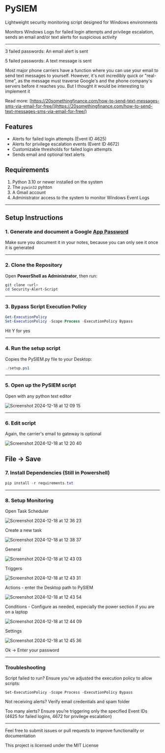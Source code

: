 # PySIEM

Lightweight security monitoring script designed for Windows environments

Monitors Windows Logs for failed login attempts and privilege escalation, sends an email and/or text alerts for suspicious activity

---

3 failed passwords: An email alert is sent

5 failed passwords: A text message is sent

Most major phone carriers have a function where you can use your email to send text messages to yourself.
However, it's not incredibly quick or "real-time", as the message must traverse Google's and the phone company's servers before it reaches you.
But I thought it would be interesting to implement it

Read more: [https://20somethingfinance.com/how-to-send-text-messages-sms-via-email-for-free/](https://20somethingfinance.com/how-to-send-text-messages-sms-via-email-for-free/)

## Features

- Alerts for failed login attempts (Event ID 4625)
- Alerts for privilege escalation events (Event ID 4672)
- Customizable thresholds for failed login attempts
- Sends email and optional text alerts

## Requirements

1. Python 3.10 or newer installed on the system
2. The `pywin32` pyhton
3. A Gmail account
4. Administrator access to the system to monitor Windows Event Logs

---

## Setup Instructions

### 1. Generate and document a Google [App Password](https://support.google.com/accounts/answer/185833?hl=en)
Make sure you document it in your notes, because you can only see it once it is generated

---

### 2. Clone the Repository

Open **PowerShell as Administrator**, then run:

```powershell
git clone <url>
cd Security-Alert-Script

```

---

### 3. Bypass Script Execution Policy
```powershell
Get-ExecutionPolicy
Set-ExecutionPolicy -Scope Process -ExecutionPolicy Bypass
```
Hit Y for yes

---

### 4. Run the setup script
Copies the PySIEM.py file to your Desktop:
```powershell
./setup.ps1
```

---

### 5. Open up the PySIEM script
Open with any python text editor

![Screenshot 2024-12-18 at 12 09 15](https://github.com/user-attachments/assets/45313f20-e502-4088-bbf6-218ac4af3499)

---

### 6. Edit script
Again, the carrier's email to gateway is optional

![Screenshot 2024-12-18 at 12 20 40](https://github.com/user-attachments/assets/1221b666-54dc-4587-898f-70ec45f54f8f)

File -> Save
---

### 7. Install Dependencies (Still in Powershell)
```powershell
pip install -r requirements.txt
```

---

### 8. Setup Monitoring
Open Task Scheduler

![Screenshot 2024-12-18 at 12 36 23](https://github.com/user-attachments/assets/dada1c2f-e5ee-408a-a44e-f19c2a48a3b8)

Create a new task

![Screenshot 2024-12-18 at 12 38 37](https://github.com/user-attachments/assets/f74f5b90-ea8c-4da1-9946-eb189ad55dcb)

General

![Screenshot 2024-12-18 at 12 43 03](https://github.com/user-attachments/assets/4158bf22-14dc-4b67-bcf7-0c699c7aa8c6)


Triggers

![Screenshot 2024-12-18 at 12 43 31](https://github.com/user-attachments/assets/d1751426-9874-4175-ac94-6d26944d44b9)


Actions - enter the Desktop path to PySIEM

![Screenshot 2024-12-18 at 12 43 54](https://github.com/user-attachments/assets/8e9dacbd-803a-4512-ab25-e54dd01d488f)


Conditions - Configure as needed, expecially the power section if you are on a laptop

![Screenshot 2024-12-18 at 12 44 09](https://github.com/user-attachments/assets/abd27639-d21f-44dc-ab94-a7448d73fa1e)


Settings

![Screenshot 2024-12-18 at 12 45 36](https://github.com/user-attachments/assets/0caab84e-c37a-4f2d-b10f-8ed131bf5dc1)


Ok -> Enter your password

------

### Troubleshooting
 Script failed to run? Ensure you’ve adjusted the execution policy to allow scripts:

    Set-ExecutionPolicy -Scope Process -ExecutionPolicy Bypass

Not receiving alerts? Verify email credentials and spam folder

Too many alerts? Ensure you’re triggering only the specified Event IDs (4625 for failed logins, 4672 for privilege escalation)


---
Feel free to submit issues or pull requests to improve functionality or documentation

This project is licensed under the MIT License

